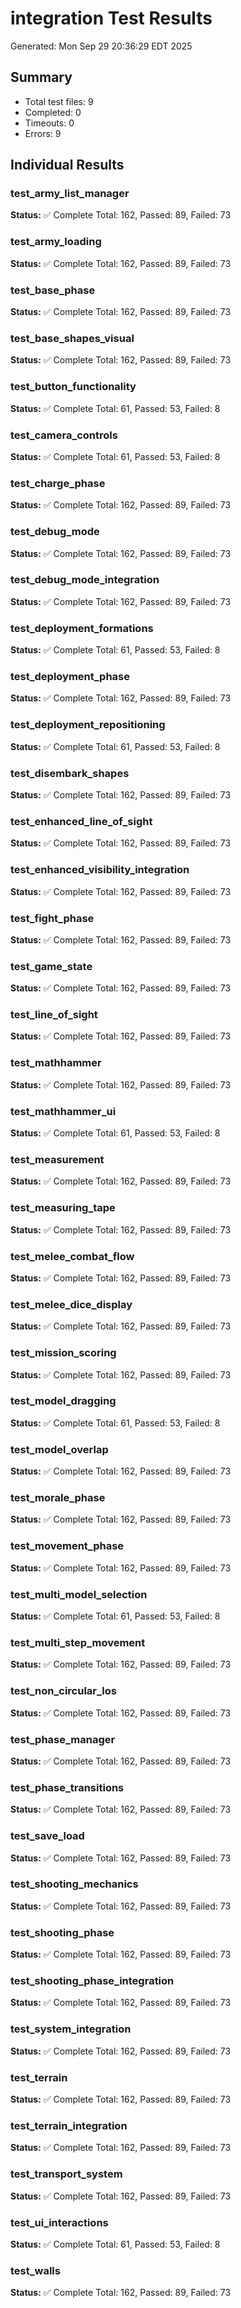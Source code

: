 # integration Test Results
Generated: Mon Sep 29 20:36:29 EDT 2025

## Summary
- Total test files: 9
- Completed: 0
- Timeouts: 0
- Errors: 9

## Individual Results

### test_army_list_manager
**Status:** ✅ Complete
Total: 162, Passed: 89, Failed: 73

### test_army_loading
**Status:** ✅ Complete
Total: 162, Passed: 89, Failed: 73

### test_base_phase
**Status:** ✅ Complete
Total: 162, Passed: 89, Failed: 73

### test_base_shapes_visual
**Status:** ✅ Complete
Total: 162, Passed: 89, Failed: 73

### test_button_functionality
**Status:** ✅ Complete
Total: 61, Passed: 53, Failed: 8

### test_camera_controls
**Status:** ✅ Complete
Total: 61, Passed: 53, Failed: 8

### test_charge_phase
**Status:** ✅ Complete
Total: 162, Passed: 89, Failed: 73

### test_debug_mode
**Status:** ✅ Complete
Total: 162, Passed: 89, Failed: 73

### test_debug_mode_integration
**Status:** ✅ Complete
Total: 162, Passed: 89, Failed: 73

### test_deployment_formations
**Status:** ✅ Complete
Total: 61, Passed: 53, Failed: 8

### test_deployment_phase
**Status:** ✅ Complete
Total: 162, Passed: 89, Failed: 73

### test_deployment_repositioning
**Status:** ✅ Complete
Total: 61, Passed: 53, Failed: 8

### test_disembark_shapes
**Status:** ✅ Complete
Total: 162, Passed: 89, Failed: 73

### test_enhanced_line_of_sight
**Status:** ✅ Complete
Total: 162, Passed: 89, Failed: 73

### test_enhanced_visibility_integration
**Status:** ✅ Complete
Total: 162, Passed: 89, Failed: 73

### test_fight_phase
**Status:** ✅ Complete
Total: 162, Passed: 89, Failed: 73

### test_game_state
**Status:** ✅ Complete
Total: 162, Passed: 89, Failed: 73

### test_line_of_sight
**Status:** ✅ Complete
Total: 162, Passed: 89, Failed: 73

### test_mathhammer
**Status:** ✅ Complete
Total: 162, Passed: 89, Failed: 73

### test_mathhammer_ui
**Status:** ✅ Complete
Total: 61, Passed: 53, Failed: 8

### test_measurement
**Status:** ✅ Complete
Total: 162, Passed: 89, Failed: 73

### test_measuring_tape
**Status:** ✅ Complete
Total: 162, Passed: 89, Failed: 73

### test_melee_combat_flow
**Status:** ✅ Complete
Total: 162, Passed: 89, Failed: 73

### test_melee_dice_display
**Status:** ✅ Complete
Total: 162, Passed: 89, Failed: 73

### test_mission_scoring
**Status:** ✅ Complete
Total: 162, Passed: 89, Failed: 73

### test_model_dragging
**Status:** ✅ Complete
Total: 61, Passed: 53, Failed: 8

### test_model_overlap
**Status:** ✅ Complete
Total: 162, Passed: 89, Failed: 73

### test_morale_phase
**Status:** ✅ Complete
Total: 162, Passed: 89, Failed: 73

### test_movement_phase
**Status:** ✅ Complete
Total: 162, Passed: 89, Failed: 73

### test_multi_model_selection
**Status:** ✅ Complete
Total: 61, Passed: 53, Failed: 8

### test_multi_step_movement
**Status:** ✅ Complete
Total: 162, Passed: 89, Failed: 73

### test_non_circular_los
**Status:** ✅ Complete
Total: 162, Passed: 89, Failed: 73

### test_phase_manager
**Status:** ✅ Complete
Total: 162, Passed: 89, Failed: 73

### test_phase_transitions
**Status:** ✅ Complete
Total: 162, Passed: 89, Failed: 73

### test_save_load
**Status:** ✅ Complete
Total: 162, Passed: 89, Failed: 73

### test_shooting_mechanics
**Status:** ✅ Complete
Total: 162, Passed: 89, Failed: 73

### test_shooting_phase
**Status:** ✅ Complete
Total: 162, Passed: 89, Failed: 73

### test_shooting_phase_integration
**Status:** ✅ Complete
Total: 162, Passed: 89, Failed: 73

### test_system_integration
**Status:** ✅ Complete
Total: 162, Passed: 89, Failed: 73

### test_terrain
**Status:** ✅ Complete
Total: 162, Passed: 89, Failed: 73

### test_terrain_integration
**Status:** ✅ Complete
Total: 162, Passed: 89, Failed: 73

### test_transport_system
**Status:** ✅ Complete
Total: 162, Passed: 89, Failed: 73

### test_ui_interactions
**Status:** ✅ Complete
Total: 61, Passed: 53, Failed: 8

### test_walls
**Status:** ✅ Complete
Total: 162, Passed: 89, Failed: 73

